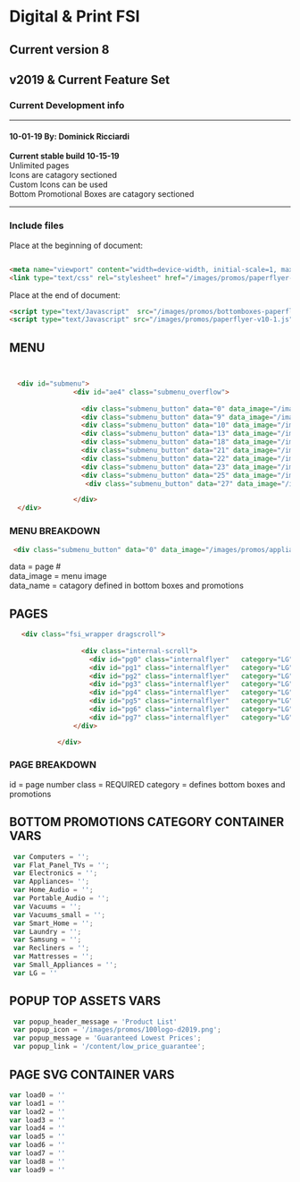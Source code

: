 # Digital &amp; Print FSI
## Current version 8
## v2019 &amp; Current Feature Set

### Current Development info

---

#### 10-01-19 By: Dominick Ricciardi

**Current stable build 10-15-19**\
Unlimited pages\
Icons are catagory sectioned\
Custom Icons can be used\
Bottom Promotional Boxes are catagory sectioned

---

### Include files

Place at the beginning of document:

```HTML

<meta name="viewport" content="width=device-width, initial-scale=1, maximum-scale=1, user-scalable=no">
<link type="text/css" rel="stylesheet" href="/images/promos/paperflyer-v10-min.css"> 
```

Place at the end of document:

```HTML
<script type="text/Javascript"  src="/images/promos/bottomboxes-paperflyer-v5.js" ></script>
<script type="text/Javascript" src="/images/promos/paperflyer-v10-1.js" ></script> 
```

## MENU

```HTML


  <div id="submenu">
                <div id="ae4" class="submenu_overflow">
                
                  <div class="submenu_button" data="0" data_image="/images/promos/appliance_menu_image-2019.png" data_name="Appliances"></div>
                  <div class="submenu_button" data="9" data_image="/images/promos/small_apps_menu_image-2019.png"data_name="Small Appliances"></div>
                  <div class="submenu_button" data="10" data_image="/images/promos/lg-appliance-215x215.jpg" data_name="LG Appliances"></div>
                  <div class="submenu_button" data="13" data_image="/images/promos/LG-OLED-215x215.jpg" data_name="LG TVs"></div>
                  <div class="submenu_button" data="18" data_image="/images/promos/tv_menu_image-2019.png" data_name="Flat Panel TVs"></div>
                  <div class="submenu_button" data="21" data_image="/images/promos/menu-item2019a-11.png"data_name="Smart Home"></div>
                  <div class="submenu_button" data="22" data_image="/images/promos/computers_menu_image-2019.png" data_name="Computers"></div>
                  <div class="submenu_button" data="23" data_image="/images/promos/electronics_menu_image-2019.png"data_name="Electronics"></div>  
                  <div class="submenu_button" data="25" data_image="/images/promos/menu-item2019a-8.png"data_name="Mattresses"></div>
                   <div class="submenu_button" data="27" data_image="/images/promos/home_audio_menu_image-2019.png"data_name="Home Audio"></div>

                </div>
  </div>
```

### MENU BREAKDOWN
```HTML
 <div class="submenu_button" data="0" data_image="/images/promos/appliance_menu_image-2019.png" data_ name="Appliances"></div>
 ```
 data = page #\
 data_image = menu image\
 data_name = catagory defined in bottom boxes and promotions


## PAGES

```HTML
   <div class="fsi_wrapper dragscroll">
            
                  <div class="internal-scroll">
                    <div id="pg0" class="internalflyer"   category="LG"></div> 
                    <div id="pg1" class="internalflyer"   category="LG"></div> 
                    <div id="pg2" class="internalflyer"   category="LG"></div> 
                    <div id="pg3" class="internalflyer"   category="LG"></div> 
                    <div id="pg4" class="internalflyer"   category="LG"></div> 
                    <div id="pg5" class="internalflyer"   category="LG"></div> 
                    <div id="pg6" class="internalflyer"   category="LG"></div> 
                    <div id="pg7" class="internalflyer"   category="LG"></div> 
                </div>

            </div>
```

### PAGE BREAKDOWN
id = page number
class = REQUIRED
category = defines bottom boxes and promotions


  ## BOTTOM PROMOTIONS CATEGORY CONTAINER VARS

```JAVASCRIPT
 var Computers = '';
 var Flat_Panel_TVs = '';
 var Electronics = '';
 var Appliances= '';
 var Home_Audio = '';
 var Portable_Audio = '';
 var Vacuums = '';
 var Vacuums_small = '';
 var Smart_Home = '';
 var Laundry = '';
 var Samsung = '';
 var Recliners = '';
 var Mattresses = '';
 var Small_Appliances = '';
 var LG = ''
```
 ## POPUP TOP ASSETS VARS

```JAVASCRIPT
 var popup_header_message = 'Product List'
 var popup_icon = '/images/promos/100logo-d2019.png';
 var popup_message = 'Guaranteed Lowest Prices';
 var popup_link = '/content/low_price_guarantee';
```

  ## PAGE SVG CONTAINER VARS

```JAVASCRIPT
var load0 = ''
var load1 = ''
var load2 = ''
var load3 = ''
var load4 = ''
var load5 = ''
var load6 = ''
var load7 = ''
var load8 = ''
var load9 = ''
```
